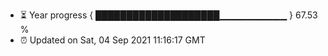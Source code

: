 - ⏳ Year progress { ████████████████████▁▁▁▁▁▁▁▁▁▁ } 67.53 %
- ⏰ Updated on Sat, 04 Sep 2021 11:16:17 GMT

